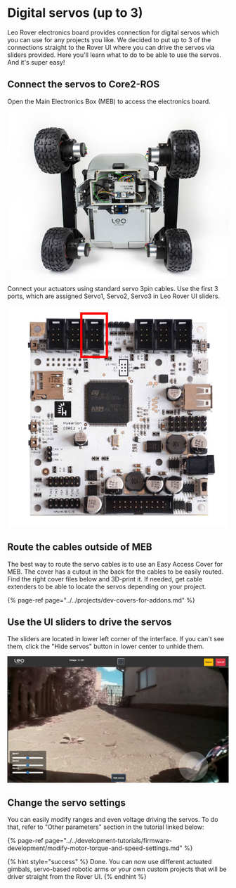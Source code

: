 # Digital servos \(up to 3\)

Leo Rover electronics board provides connection for digital servos which you can use for any projects you like. We decided to put up to 3 of the connections straight to the Rover UI where you can drive the servos via sliders provided. Here you'll learn what to do to be able to use the servos. And it's super easy!

## Connect the servos to Core2-ROS

Open the Main Electronics Box \(MEB\) to access the electronics board.

![](../../.gitbook/assets/dsc_8699.jpg)

Connect your actuators using standard servo 3pin cables. Use the first 3 ports, which are assigned Servo1, Servo2, Servo3 in Leo Rover UI sliders.

![](../../.gitbook/assets/core2_top_small%20%282%29.jpg)

## Route the cables outside of MEB

The best way to route the servo cables is to use an Easy Access Cover for MEB. The cover has a cutout in the back for the cables to be easily routed. Find the right cover files below and 3D-print it. If needed, get cable extenders to be able to locate the servos depending on your project.

{% page-ref page="../../projects/dev-covers-for-addons.md" %}

## Use the UI sliders to drive the servos

The sliders are located in lower left corner of the interface. If you can't see them, click the "Hide servos" button in lower center to unhide them.

![](../../.gitbook/assets/leo-day-2.png)

## Change the servo settings

You can easily modify ranges and even voltage driving the servos. To do that, refer to "Other parameters" section in the tutorial linked below:

{% page-ref page="../../development-tutorials/firmware-development/modify-motor-torque-and-speed-settings.md" %}

{% hint style="success" %}
Done. You can now use different actuated gimbals, servo-based robotic arms or your own custom projects that will be driver straight from the Rover UI.
{% endhint %}

